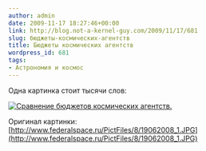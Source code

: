 ```yaml
---
author: admin
date: 2009-11-17 18:27:46+00:00
link: http://blog.not-a-kernel-guy.com/2009/11/17/681
slug: бюджеты-космических-агентств
title: Бюджеты космических агентств
wordpress_id: 681
tags:
- Астрономия и космос
---
```


Одна картинка стоит тысячи слов:

[![Сравнение бюджетов космических агентств.](/2009/11/space_budgets1.jpg)](/2009/11/space_budgets1.jpg)

Оригинал картинки: [http://www.federalspace.ru/PictFiles/8/19062008_1.JPG](http://www.federalspace.ru/PictFiles/8/19062008_1.JPG)
